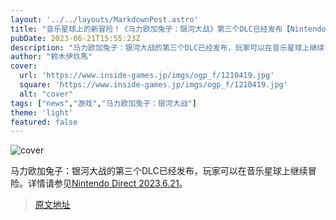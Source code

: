 ```yaml
---
layout: '../../layouts/MarkdownPost.astro'
title: "音乐星球上的新冒险！《马力欧加兔子：银河大战》第三个DLC已经发布【Nintendo Direct 2023.6.21】"
pubDate: 2023-06-21T15:55:23Z
description: "马力欧加兔子：银河大战的第三个DLC已经发布，玩家可以在音乐星球上继续冒险。"
author: "鈴木伊玖馬"
cover:
  url: 'https://www.inside-games.jp/imgs/ogp_f/1210419.jpg'
  square: 'https://www.inside-games.jp/imgs/ogp_f/1210419.jpg'
  alt: "cover"
tags: ["news","游戏","马力欧加兔子：银河大战"]
theme: 'light'
featured: false
---
```


![cover](https://www.inside-games.jp/imgs/ogp_f/1210419.jpg)

马力欧加兔子：银河大战的第三个DLC已经发布，玩家可以在音乐星球上继续冒险。详情请参见[Nintendo Direct 2023.6.21](https://www.inside-games.jp/article/2023/06/22/146728.html)。


>[原文地址](https://www.inside-games.jp/article/2023/06/22/146728.html)  